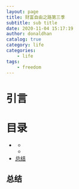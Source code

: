 ```yaml
---
layout: page
title: 财富自由之路第三季
subtitle: sub title
date: 2020-11-04 15:17:19
author: donaldhan
catalog: true
category: life
categories:
    - life
tags:
    - freedom
---
```


# 引言



# 目录
* [](#)
    * [](#)
    * [](#)
* [总结](#总结)




###



###


## 总结
